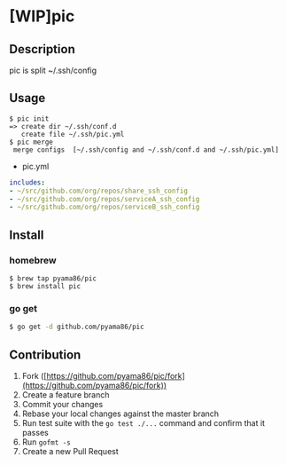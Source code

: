 # [WIP]pic
## Description
pic is split ~/.ssh/config

## Usage
```
$ pic init
=> create dir ~/.ssh/conf.d
   create file ~/.ssh/pic.yml
$ pic merge
 merge configs  [~/.ssh/config and ~/.ssh/conf.d and ~/.ssh/pic.yml]
```

* pic.yml
```yaml
includes:
- ~/src/github.com/org/repos/share_ssh_config
- ~/src/github.com/org/repos/serviceA_ssh_config
- ~/src/github.com/org/repos/serviceB_ssh_config
```

## Install
### homebrew
```
$ brew tap pyama86/pic
$ brew install pic
```
### go get

```bash
$ go get -d github.com/pyama86/pic
```

## Contribution

1. Fork ([https://github.com/pyama86/pic/fork](https://github.com/pyama86/pic/fork))
1. Create a feature branch
1. Commit your changes
1. Rebase your local changes against the master branch
1. Run test suite with the `go test ./...` command and confirm that it passes
1. Run `gofmt -s`
1. Create a new Pull Request
